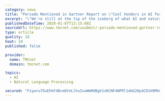 ```yaml
---
category: news
title: "Persado Mentioned in Gartner Report on \"Cool Vendors in AI for Marketing\""
excerpt: "\"We're still at the tip of the iceberg of what AI and natural language processing technologies can do to improve the ways organizations craft language that resonates and is personalized to their various stakeholders,\" said Alex Vratskides, co-founder and CEO of Persado. \"Data-guided companies around the world are realizing the power that comes ..."
publishedDateTime: 2020-01-07T13:15:00Z
sourceUrl: https://www.tmcnet.com/usubmit/-persado-mentioned-gartner-report-cool-vendors-ai-marketing-/2020/01/07/9077270.htm
type: article
quality: 18
heat: 18
published: false

provider:
  name: TMCnet
  domain: tmcnet.com

topics:
  - AI
  - Natural Language Processing

secured: "Fzyw+u7OuEhkF4BcmQYeLlhuZvwWmMdBgV1oRCNF4NPRl1dmG20p4CD1H9Mk0wCCPwkOyB9EbOcqwH6dHFY541AoFrQ6DINQ9er+DkkYWeZKQ6mhL/IfZfzmRE02WGz0ou8O9FXcwrAhZR30LB3hq0BWoetnI4bZt19JKIBYeN1gPOVPiCEmv4j6l0VFP25+kqCJbQsAwxBekdVAbqmyeeauuAjrga/u93Cd0nKGKQI+LVuDhcDVu1J4jY3f+knnLogMonNuyOoSRSfuHlxHpg==;lvxujX7dWfezrg5EhA9+6Q=="
---
```


